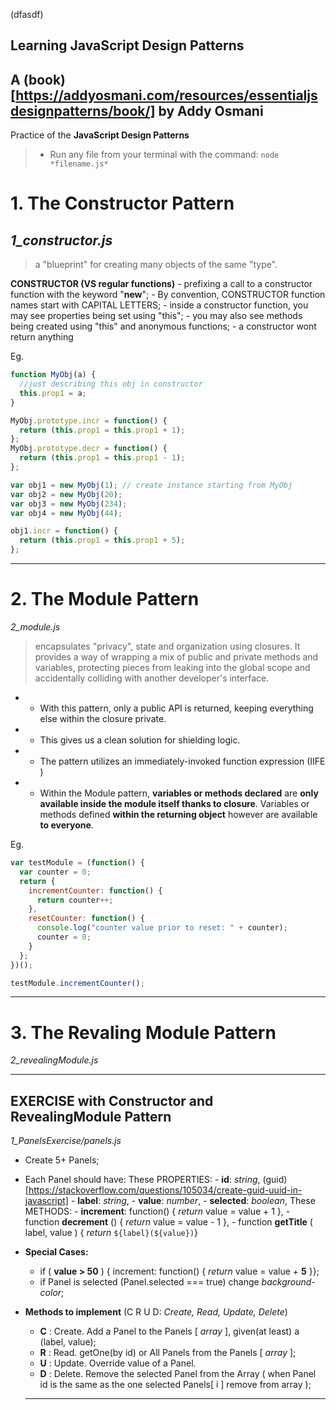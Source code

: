 (dfasdf)

## Learning JavaScript Design Patterns

## A (book)[https://addyosmani.com/resources/essentialjsdesignpatterns/book/] by Addy Osmani

Practice of the **JavaScript Design Patterns**

> - Run any file from your terminal with the command: `node *filename.js*`

# 1. The Constructor Pattern

## _1_constructor.js_

> a "blueprint" for creating many objects of the same "type".

**CONSTRUCTOR (VS regular functions)**
    - prefixing a call to a constructor function with the keyword "**new**";
    - By convention, CONSTRUCTOR function names start with CAPITAL LETTERS;
    - inside a constructor function, you may see properties being set using "this";
    - you may also see methods being created using "this" and anonymous functions;
    - a constructor wont return anything

Eg.

```javascript
function MyObj(a) {
  //just describing this obj in constructor
  this.prop1 = a;
}

MyObj.prototype.incr = function() {
  return (this.prop1 = this.prop1 + 1);
};
MyObj.prototype.decr = function() {
  return (this.prop1 = this.prop1 - 1);
};

var obj1 = new MyObj(1); // create instance starting from MyObj
var obj2 = new MyObj(20);
var obj3 = new MyObj(234);
var obj4 = new MyObj(44);

obj1.incr = function() {
  return (this.prop1 = this.prop1 + 5);
};
```

---

# 2. The Module Pattern

_2_module.js_

> encapsulates "privacy", state and organization using closures. It provides a way of wrapping a mix of public and private methods and variables, protecting pieces from leaking into the global scope and accidentally colliding with another developer's interface.

- - With this pattern, only a public API is returned, keeping everything else within the closure private.
- - This gives us a clean solution for shielding logic.
- - The pattern utilizes an immediately-invoked function expression (IIFE )
- - Within the Module pattern, **variables or methods declared** are **only available inside the module itself thanks to closure**. Variables or methods defined **within the returning object** however are available **to everyone**.

Eg.

```javascript
var testModule = (function() {
  var counter = 0;
  return {
    incrementCounter: function() {
      return counter++;
    },
    resetCounter: function() {
      console.log("counter value prior to reset: " + counter);
      counter = 0;
    }
  };
})();

testModule.incrementCounter();
```

---

# 3. The Revaling Module Pattern

_2_revealingModule.js_

---

## EXERCISE with Constructor and RevealingModule Pattern 
*1_PanelsExercise/panels.js*

- Create 5+ Panels;

- Each Panel should have:
  These PROPERTIES: - **id**: _string_, (guid)[https://stackoverflow.com/questions/105034/create-guid-uuid-in-javascript] - **label**: _string_, - **value**: _number_, - **selected**: _boolean_,
  These METHODS: - **increment**: function() { _return_ value = value + 1 }, - function **decrement** () { _return_ value = value - 1 }, - function **getTitle** ( label, value ) { _return_ `${label}(${value})`}

- **Special Cases:**

  - if ( **value > 50** ) { increment: function() { _return_ value = value + **5** }};
  - if Panel is selected (Panel.selected === true) change _background-color_;

- **Methods to implement** (C R U D: *Create, Read, Update, Delete*)
  - **C** : Create. Add a Panel to the Panels [ *array* ], given(at least) a (label, value);
  - **R** : Read. getOne(by id) or All Panels from the Panels [ *array* ];
  - **U** : Update. Override value of a Panel.
  - **D** : Delete. Remove the selected Panel from the Array ( when Panel id is the same as the one selected Panels[ i ] remove from array );

  ---
